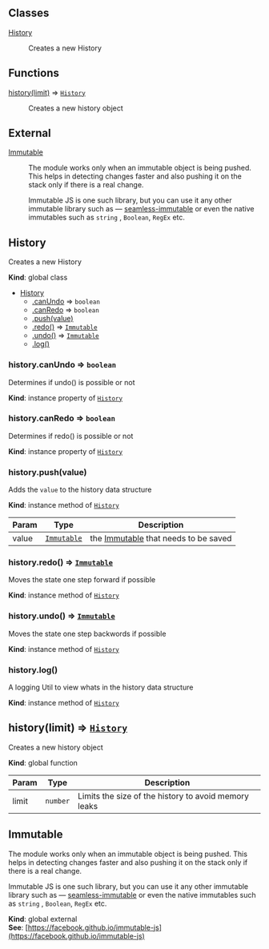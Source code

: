 ## Classes

<dl>
<dt><a href="#History">History</a></dt>
<dd><p>Creates a new History</p>
</dd>
</dl>

## Functions

<dl>
<dt><a href="#history">history(limit)</a> ⇒ <code><a href="#History">History</a></code></dt>
<dd><p>Creates a new history object</p>
</dd>
</dl>

## External

<dl>
<dt><a href="#external_Immutable">Immutable</a></dt>
<dd><p>The module works only when an immutable object is being pushed.
This helps in detecting changes faster and also pushing it on the stack only if there is a real change.</p>
<p>Immutable JS is one such library, but you can use it any other immutable library such as —
<a href="https://github.com/rtfeldman/seamless-immutable">seamless-immutable</a>
or even the native immutables such as <code>string</code> , <code>Boolean</code>, <code>RegEx</code> etc.</p>
</dd>
</dl>

<a name="History"></a>

## History
Creates a new History

**Kind**: global class  

* [History](#History)
    * [.canUndo](#History+canUndo) ⇒ <code>boolean</code>
    * [.canRedo](#History+canRedo) ⇒ <code>boolean</code>
    * [.push(value)](#History+push)
    * [.redo()](#History+redo) ⇒ <code>[Immutable](#external_Immutable)</code>
    * [.undo()](#History+undo) ⇒ <code>[Immutable](#external_Immutable)</code>
    * [.log()](#History+log)

<a name="History+canUndo"></a>

### history.canUndo ⇒ <code>boolean</code>
Determines if undo() is possible or not

**Kind**: instance property of <code>[History](#History)</code>  
<a name="History+canRedo"></a>

### history.canRedo ⇒ <code>boolean</code>
Determines if redo() is possible or not

**Kind**: instance property of <code>[History](#History)</code>  
<a name="History+push"></a>

### history.push(value)
Adds the `value` to the history data structure

**Kind**: instance method of <code>[History](#History)</code>  

| Param | Type | Description |
| --- | --- | --- |
| value | <code>[Immutable](#external_Immutable)</code> | the [Immutable](https://facebook.github.io/immutable-js/) that needs to be saved |

<a name="History+redo"></a>

### history.redo() ⇒ <code>[Immutable](#external_Immutable)</code>
Moves the state one step forward if possible

**Kind**: instance method of <code>[History](#History)</code>  
<a name="History+undo"></a>

### history.undo() ⇒ <code>[Immutable](#external_Immutable)</code>
Moves the state one step backwords if possible

**Kind**: instance method of <code>[History](#History)</code>  
<a name="History+log"></a>

### history.log()
A logging Util to view whats in the history data structure

**Kind**: instance method of <code>[History](#History)</code>  
<a name="history"></a>

## history(limit) ⇒ <code>[History](#History)</code>
Creates a new history object

**Kind**: global function  

| Param | Type | Description |
| --- | --- | --- |
| limit | <code>number</code> | Limits the size of the history to avoid memory leaks |

<a name="external_Immutable"></a>

## Immutable
The module works only when an immutable object is being pushed.
This helps in detecting changes faster and also pushing it on the stack only if there is a real change.

Immutable JS is one such library, but you can use it any other immutable library such as —
[seamless-immutable](https://github.com/rtfeldman/seamless-immutable)
or even the native immutables such as `string` , `Boolean`, `RegEx` etc.

**Kind**: global external  
**See**: [https://facebook.github.io/immutable-js](https://facebook.github.io/immutable-js)  

